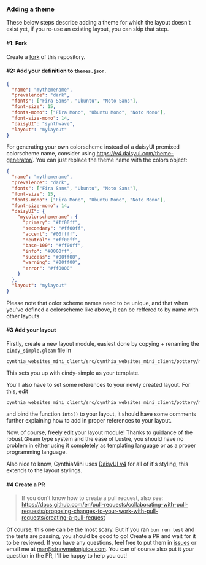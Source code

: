### Adding a theme

These below steps describe adding a theme for which the layout doesn't exist yet, if you re-use an existing layout, you can skip that step.

#### #1: Fork

Create a [fork](https://github.com/CynthiaWebsiteEngine/Mini/fork) of this repository.

#### #2: Add your definition to `themes.json`.

```json
{
  "name": "mythemename",
  "prevalence": "dark",
  "fonts": ["Fira Sans", "Ubuntu", "Noto Sans"],
  "font-size": 15,
  "fonts-mono": ["Fira Mono", "Ubuntu Mono", "Noto Mono"],
  "font-size-mono": 14,
  "daisyUI": "synthwave",
  "layout": "mylayout"
}
```

For generating your own colorscheme instead of a daisyUI premixed colorscheme name, consider using <https://v4.daisyui.com/theme-generator/>. You can just replace the theme name with the colors object:

```json
{
  "name": "mythemename",
  "prevalence": "dark",
  "fonts": ["Fira Sans", "Ubuntu", "Noto Sans"],
  "font-size": 15,
  "fonts-mono": ["Fira Mono", "Ubuntu Mono", "Noto Mono"],
  "font-size-mono": 14,
  "daisyUI": {
    "mycolorschemename": {
      "primary": "#ff00ff",
      "secondary": "#ff00ff",
      "accent": "#00ffff",
      "neutral": "#ff00ff",
      "base-100": "#ff00ff",
      "info": "#0000ff",
      "success": "#00ff00",
      "warning": "#00ff00",
      "error": "#ff0000"
    }
  },
  "layout": "mylayout"
}
```

Please note that color scheme names need to be unique, and that when you've defined a colorscheme like above, it can be reffered to by name with other layouts.

#### #3 Add your layout

Firstly, create a new layout module, easiest done by copying + renaming the `cindy_simple.gleam` file in

```
cynthia_websites_mini_client/src/cynthia_websites_mini_client/pottery/molds/
```

This sets you up with cindy-simple as your template.

You'll also have to set some references to your newly created layout. For this, edit

```
cynthia_websites_mini_client/src/cynthia_websites_mini_client/pottery/molds.gleam
```

and bind the function `into()` to your layout, it should have some comments further explaining how to add in proper references to your layout.

Now, of course, freely edit your layout module! Thanks to guidance of the robust Gleam type system and the ease of Lustre,
you should have no problem in either using it completely as templating language or as a proper programming language.

Also nice to know, CynthiaMini uses [DaisyUI v4](https://v4.daisyui.com/components/) for all of it's styling, this extends to the layout stylings.

#### #4 Create a PR

> If you don't know how to create a pull request,
> also see: <https://docs.github.com/en/pull-requests/collaborating-with-pull-requests/proposing-changes-to-your-work-with-pull-requests/creating-a-pull-request>

Of course, this one can be the most scary. But if you ran `bun run test` and the tests are passing, you should be good to go!
Create a PR and wait for it to be reviewed. If you have any questions, feel free to put them in [issues](https://github.com/CynthiaWebsiteEngine/Mini/issues/new/) or email me at <mar@strawmelonjuice.com>.
You can of course also put it your question in the PR, I'll be happy to help you out!
